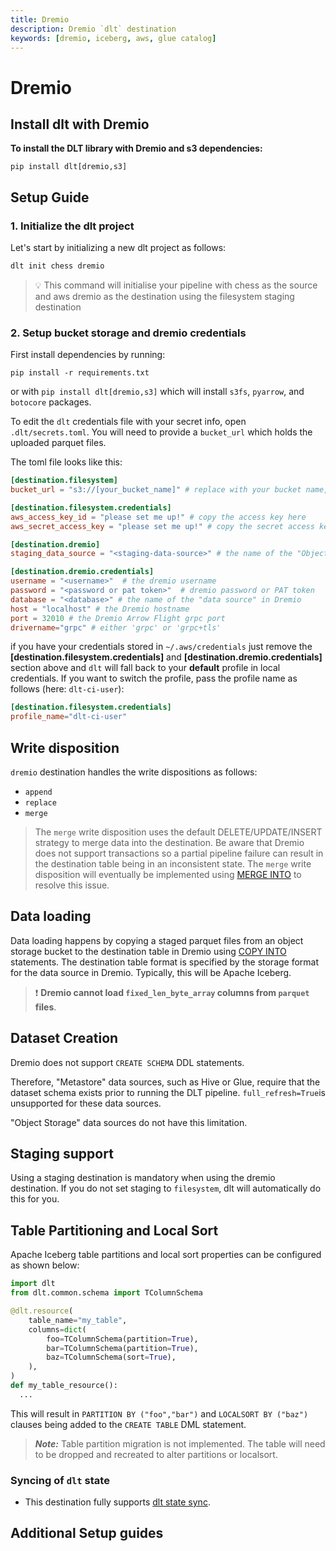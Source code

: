 ```yaml
---
title: Dremio
description: Dremio `dlt` destination
keywords: [dremio, iceberg, aws, glue catalog]
---
```


# Dremio

## Install dlt with Dremio
**To install the DLT library with Dremio and s3 dependencies:**
```
pip install dlt[dremio,s3]
```

## Setup Guide
### 1. Initialize the dlt project

Let's start by initializing a new dlt project as follows:
   ```bash
   dlt init chess dremio
   ```
   > 💡 This command will initialise your pipeline with chess as the source and aws dremio as the destination using the filesystem staging destination


### 2. Setup bucket storage and dremio credentials

First install dependencies by running:
```
pip install -r requirements.txt
```
or with `pip install dlt[dremio,s3]` which will install `s3fs`, `pyarrow`, and `botocore` packages.

To edit the `dlt` credentials file with your secret info, open `.dlt/secrets.toml`. You will need to provide a `bucket_url` which holds the uploaded parquet files.

The toml file looks like this:

```toml
[destination.filesystem]
bucket_url = "s3://[your_bucket_name]" # replace with your bucket name,

[destination.filesystem.credentials]
aws_access_key_id = "please set me up!" # copy the access key here
aws_secret_access_key = "please set me up!" # copy the secret access key here

[destination.dremio]
staging_data_source = "<staging-data-source>" # the name of the "Object Storage" data source in Dremio containing the s3 bucket

[destination.dremio.credentials]
username = "<username>"  # the dremio username
password = "<password or pat token>"  # dremio password or PAT token
database = "<database>" # the name of the "data source" in Dremio
host = "localhost" # the Dremio hostname
port = 32010 # the Dremio Arrow Flight grpc port
drivername="grpc" # either 'grpc' or 'grpc+tls'
```

if you have your credentials stored in `~/.aws/credentials` just remove the **[destination.filesystem.credentials]** and **[destination.dremio.credentials]** section above and `dlt` will fall back to your **default** profile in local credentials. If you want to switch the  profile, pass the profile name as follows (here: `dlt-ci-user`):
```toml
[destination.filesystem.credentials]
profile_name="dlt-ci-user"
```

## Write disposition

`dremio` destination handles the write dispositions as follows:
- `append`
- `replace`
- `merge`

> The `merge` write disposition uses the default DELETE/UPDATE/INSERT strategy to merge data into the destination. Be aware that Dremio does not support transactions so a partial pipeline failure can result in the destination table being in an inconsistent state. The `merge` write disposition will eventually be implemented using [MERGE INTO](https://docs.dremio.com/current/reference/sql/commands/apache-iceberg-tables/apache-iceberg-merge/) to resolve this issue.

## Data loading

Data loading happens by copying a staged parquet files from an object storage bucket to the destination table in Dremio using [COPY INTO](https://docs.dremio.com/cloud/reference/sql/commands/copy-into-table/) statements. The destination table format is specified by the storage format for the data source in Dremio. Typically, this will be Apache Iceberg.

> ❗ **Dremio cannot load `fixed_len_byte_array` columns from `parquet` files**.

## Dataset Creation

Dremio does not support `CREATE SCHEMA` DDL statements.

Therefore, "Metastore" data sources, such as Hive or Glue, require that the dataset schema exists prior to running the DLT pipeline. `full_refresh=True`is unsupported for these data sources.

"Object Storage" data sources do not have this limitation.

## Staging support

Using a staging destination is mandatory when using the dremio destination. If you do not set staging to `filesystem`, dlt will automatically do this for you.

## Table Partitioning and Local Sort
Apache Iceberg table partitions and local sort properties can be configured as shown below:
```python
import dlt
from dlt.common.schema import TColumnSchema

@dlt.resource(
    table_name="my_table",
    columns=dict(
        foo=TColumnSchema(partition=True),
        bar=TColumnSchema(partition=True),
        baz=TColumnSchema(sort=True),
    ),
)
def my_table_resource():
  ...
```
This will result in `PARTITION BY ("foo","bar")` and `LOCALSORT BY ("baz")` clauses being added to the `CREATE TABLE` DML statement.

> ***Note:*** Table partition migration is not implemented. The table will need to be dropped and recreated to alter partitions or localsort.


### Syncing of `dlt` state
- This destination fully supports [dlt state sync](../../general-usage/state#syncing-state-with-destination).


<!--@@@DLT_SNIPPET_START tuba::dremio-->
## Additional Setup guides
<!--@@@DLT_SNIPPET_END tuba::dremio-->
